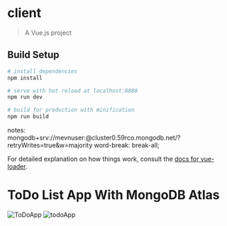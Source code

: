 # client

> A Vue.js project

## Build Setup

```bash
# install dependencies
npm install

# serve with hot reload at localhost:8080
npm run dev

# build for production with minification
npm run build
```

notes:
<br/>
mongodb+srv://mevnuser:<password>@cluster0.59rco.mongodb.net/<dbname>?retryWrites=true&w=majority
word-break: break-all;

For detailed explanation on how things work, consult the [docs for vue-loader](http://vuejs.github.io/vue-loader).

# ToDo List App With MongoDB Atlas

![ToDoApp](https://i.imgur.com/JUS5yKo.gif)
![todoApp](https://i.imgur.com/P8hbjaL.png)
